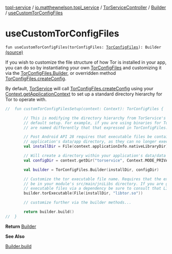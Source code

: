 [topl-service](../../../index.md) / [io.matthewnelson.topl_service](../../index.md) / [TorServiceController](../index.md) / [Builder](index.md) / [useCustomTorConfigFiles](./use-custom-tor-config-files.md)

# useCustomTorConfigFiles

`fun useCustomTorConfigFiles(torConfigFiles: `[`TorConfigFiles`](../../../..//topl-core-base/io.matthewnelson.topl_core_base/-tor-config-files/index.md)`): Builder` [(source)](https://github.com/05nelsonm/TorOnionProxyLibrary-Android/blob/master/topl-service/src/main/java/io/matthewnelson/topl_service/TorServiceController.kt#L303)

If you wish to customize the file structure of how Tor is installed in your app,
you can do so by instantiating your own [TorConfigFiles](../../../..//topl-core-base/io.matthewnelson.topl_core_base/-tor-config-files/index.md) and customizing it via
the [TorConfigFiles.Builder](../../../..//topl-core-base/io.matthewnelson.topl_core_base/-tor-config-files/-builder/index.md), or overridden method [TorConfigFiles.createConfig](../../../..//topl-core-base/io.matthewnelson.topl_core_base/-tor-config-files/-companion/create-config.md).

By default, [TorService](#) will call [TorConfigFiles.createConfig](../../../..//topl-core-base/io.matthewnelson.topl_core_base/-tor-config-files/-companion/create-config.md) using your
[Context.getApplicationContext](https://developer.android.com/reference/android/content/Context.html#getApplicationContext()) to set up a standard directory hierarchy for Tor
to operate with.

``` kotlin
//  fun customTorConfigFilesSetup(context: Context): TorConfigFiles {

        // This is modifying the directory hierarchy from TorService's
        // default setup. For example, if you are using binaries for Tor that
        // are named differently that that expressed in TorConfigFiles.createConfig()

        // Post Android API 28 requires that executable files be contained in your
        // application's data/app directory, as they can no longer execute from data/data.
        val installDir = File(context.applicationInfo.nativeLibraryDir)

        // Will create a directory within your application's data/data dir
        val configDir = context.getDir("torservice", Context.MODE_PRIVATE)

        val builder = TorConfigFiles.Builder(installDir, configDir)

        // Customize the tor executable file name. Requires that the executable file
        // be in your module's src/main/jniLibs directory. If you are getting your
        // executable files via a dependency be sure to consult that Library's documentation.
        builder.torExecutable(File(installDir, "libtor.so"))

        // customize further via the builder methods...

        return builder.build()
//  }
```

**Return**
[Builder](index.md)

**See Also**

[Builder.build](build.md)

